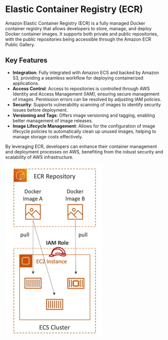 # Elastic Container Registry (ECR)

Amazon Elastic Container Registry (ECR) is a fully managed Docker container registry that allows developers to store, manage, and deploy Docker container images. It supports both private and public repositories, with the public repositories being accessible through the Amazon ECR Public Gallery.

## Key Features

- **Integration**: Fully integrated with Amazon ECS and backed by Amazon S3, providing a seamless workflow for deploying containerized applications.
- **Access Control**: Access to repositories is controlled through AWS Identity and Access Management (IAM), ensuring secure management of images. Permission errors can be resolved by adjusting IAM policies.
- **Security**: Supports vulnerability scanning of images to identify security issues before deployment.
- **Versioning and Tags**: Offers image versioning and tagging, enabling better management of image releases.
- **Image Lifecycle Management**: Allows for the configuration of image lifecycle policies to automatically clean up unused images, helping to manage storage costs effectively.

By leveraging ECR, developers can enhance their container management and deployment processes on AWS, benefiting from the robust security and scalability of AWS infrastructure.

![Elastic Container Registry](../resources/images/ecr/ecr.png)

